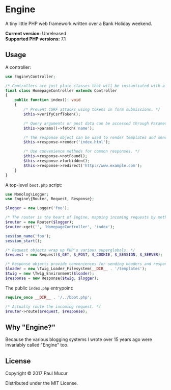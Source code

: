 # Engine

A tiny little PHP web framework written over a Bank Holiday weekend.

**Current version:** Unreleased  
**Supported PHP versions:** 7.1

## Usage

A controller:

```php
use Engine\Controller;

/* Controllers are just plain classes that will be instantiated with a Request, Response and logger. */
final class HomepageController extends Controller
{
    public function index(): void
    {
        /* Prevent CSRF attacks using tokens in form submissions. */
        $this->verifyCsrfToken();

        /* Query arguments or post data can be accessed through Parameters */
        $this->params()->fetch('name');

        /* The response object can be used to render templates and send them to the user. */
        $this->response->render('index.html');

        /* Use convenience methods for common responses. */
        $this->response->notFound();
        $this->response->forbidden();
        $this->response->redirect('http://www.example.com');
    }
}
```

A top-level `boot.php` script:

```php
use Monolog\Logger;
use Engine\{Router, Request, Response};

$logger = new Logger('foo');

/* The router is the heart of Engine, mapping incoming requests by method and path to controller actions. */
$router = new Router($logger);
$router->get('', 'HomepageController', 'index');

session_name('foo');
session_start();

/* Request objects wrap up PHP's various superglobals. */
$request = new Request($_GET, $_POST, $_COOKIE, $_SESSION, $_SERVER);

/* Response objects provide conveniences for sending headers and response bodies to the user. */
$loader = new \Twig_Loader_Filesystem(__DIR__ . '/templates');
$twig = new \Twig_Environment($loader);
$response = new Response($twig, $logger);
```

The public `index.php` entrypoint:

```php
require_once __DIR__ . '/../boot.php';

/* Actually route the incoming request. */
$router->route($request, $response);
```

## Why "Engine?"

Because the various blogging systems I wrote over 15 years ago were invariably called "Engine" too.

## License

Copyright © 2017 Paul Mucur

Distributed under the MIT License.
